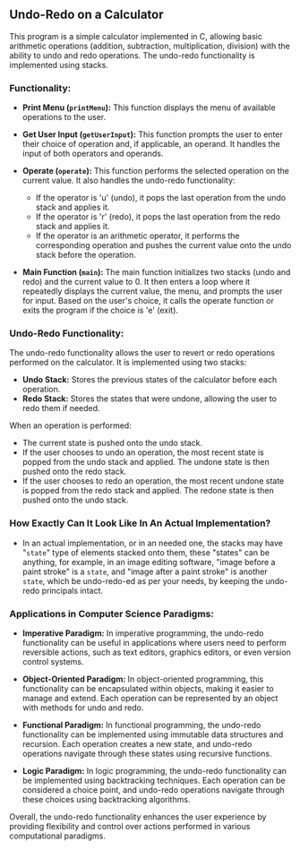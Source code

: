## Undo-Redo on a Calculator

This program is a simple calculator implemented in C, allowing basic arithmetic operations (addition, subtraction, multiplication, division) with the ability to undo and redo operations. The undo-redo functionality is implemented using stacks.

### Functionality:

- **Print Menu (`printMenu`):** This function displays the menu of available operations to the user.

- **Get User Input (`getUserInput`):** This function prompts the user to enter their choice of operation and, if applicable, an operand. It handles the input of both operators and operands.

- **Operate (`operate`):** This function performs the selected operation on the current value. It also handles the undo-redo functionality:
  - If the operator is 'u' (undo), it pops the last operation from the undo stack and applies it.
  - If the operator is 'r' (redo), it pops the last operation from the redo stack and applies it.
  - If the operator is an arithmetic operator, it performs the corresponding operation and pushes the current value onto the undo stack before the operation.

- **Main Function (`main`):** The main function initializes two stacks (undo and redo) and the current value to 0. It then enters a loop where it repeatedly displays the current value, the menu, and prompts the user for input. Based on the user's choice, it calls the operate function or exits the program if the choice is 'e' (exit).

### Undo-Redo Functionality:

The undo-redo functionality allows the user to revert or redo operations performed on the calculator. It is implemented using two stacks:
- **Undo Stack:** Stores the previous states of the calculator before each operation.
- **Redo Stack:** Stores the states that were undone, allowing the user to redo them if needed.

When an operation is performed:
- The current state is pushed onto the undo stack.
- If the user chooses to undo an operation, the most recent state is popped from the undo stack and applied. The undone state is then pushed onto the redo stack.
- If the user chooses to redo an operation, the most recent undone state is popped from the redo stack and applied. The redone state is then pushed onto the undo stack.

### How Exactly Can It Look Like In An Actual Implementation?
- In an actual implementation, or in an needed one, the stacks may have "`state`" type of elements stacked onto them, these "states" can be anything, for example, in an image editing software, "image before a paint stroke" is a `state`, and "image after a paint stroke" is another `state`, which be undo-redo-ed as per your needs, by keeping the undo-redo principals intact. 

### Applications in Computer Science Paradigms:

- **Imperative Paradigm:** In imperative programming, the undo-redo functionality can be useful in applications where users need to perform reversible actions, such as text editors, graphics editors, or even version control systems.

- **Object-Oriented Paradigm:** In object-oriented programming, this functionality can be encapsulated within objects, making it easier to manage and extend. Each operation can be represented by an object with methods for undo and redo.

- **Functional Paradigm:** In functional programming, the undo-redo functionality can be implemented using immutable data structures and recursion. Each operation creates a new state, and undo-redo operations navigate through these states using recursive functions.

- **Logic Paradigm:** In logic programming, the undo-redo functionality can be implemented using backtracking techniques. Each operation can be considered a choice point, and undo-redo operations navigate through these choices using backtracking algorithms.

Overall, the undo-redo functionality enhances the user experience by providing flexibility and control over actions performed in various computational paradigms.